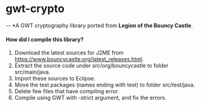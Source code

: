 # gwt-crypto
-- *A GWT cryptography library ported from **Legion of the Bouncy Castle**.

#### How did I compile this library?
1. Download the latest sources for J2ME from https://www.bouncycastle.org/latest_releases.html.
2. Extract the source code under src/org/bouncycastle to folder src/main/java.
3. Import these sources to Eclipse.
4. Move the test packages (names ending with test) to folder src/test/java.
5. Delete few files that have compiling error.
7. Compile using GWT with -strict argument, and fix the errors.
